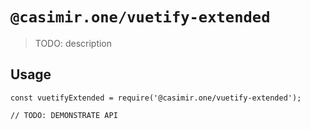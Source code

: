 # `@casimir.one/vuetify-extended`

> TODO: description

## Usage

```
const vuetifyExtended = require('@casimir.one/vuetify-extended');

// TODO: DEMONSTRATE API
```
